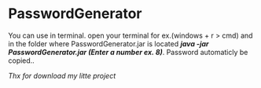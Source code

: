 # PasswordGenerator

You can use in terminal. open your terminal for ex.(windows + r > cmd) and in the folder where PasswordGenerator.jar is located ***java -jar PasswordGenerator.jar (Enter a number ex. 8)***. Password automaticly be copied..

*Thx for download my litte project*
